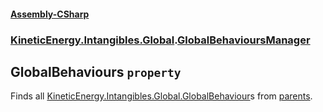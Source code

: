 #### [Assembly-CSharp](./Assembly-CSharp.md 'Assembly-CSharp')
### [KineticEnergy.Intangibles.Global](./Assembly-CSharp.md#KineticEnergy-Intangibles-Global 'KineticEnergy.Intangibles.Global').[GlobalBehavioursManager](./KineticEnergy-Intangibles-Global-GlobalBehavioursManager.md 'KineticEnergy.Intangibles.Global.GlobalBehavioursManager')
## GlobalBehaviours `property`
Finds all [KineticEnergy.Intangibles.Global.GlobalBehaviour](https://docs.microsoft.com/en-us/dotnet/api/KineticEnergy.Intangibles.Global.GlobalBehaviour 'KineticEnergy.Intangibles.Global.GlobalBehaviour')s from [parents](./KineticEnergy-Intangibles-Global-GlobalBehavioursManager-parents.md 'KineticEnergy.Intangibles.Global.GlobalBehavioursManager.parents').
